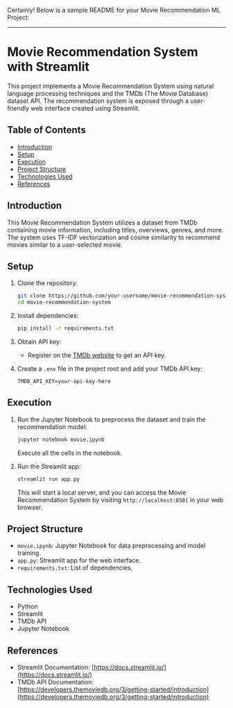 Certainly! Below is a sample README for your Movie Recommendation ML Project:

---

# Movie Recommendation System with Streamlit

This project implements a Movie Recommendation System using natural language processing techniques and the TMDb (The Movie Database) dataset API. The recommendation system is exposed through a user-friendly web interface created using Streamlit.

## Table of Contents

- [Introduction](#introduction)
- [Setup](#setup)
- [Execution](#execution)
- [Project Structure](#project-structure)
- [Technologies Used](#technologies-used)
- [References](#references)

## Introduction

This Movie Recommendation System utilizes a dataset from TMDb containing movie information, including titles, overviews, genres, and more. The system uses TF-IDF vectorization and cosine similarity to recommend movies similar to a user-selected movie.

## Setup

1. Clone the repository:

   ```bash
   git clone https://github.com/your-username/movie-recommendation-system.git
   cd movie-recommendation-system
   ```

2. Install dependencies:

   ```bash
   pip install -r requirements.txt
   ```

3. Obtain API key:

   - Register on the [TMDb website](https://www.themoviedb.org/) to get an API key.

4. Create a `.env` file in the project root and add your TMDb API key:

   ```plaintext
   TMDB_API_KEY=your-api-key-here
   ```

## Execution

1. Run the Jupyter Notebook to preprocess the dataset and train the recommendation model:

   ```bash
   jupyter notebook movie.ipynb
   ```

   Execute all the cells in the notebook.

2. Run the Streamlit app:

   ```bash
   streamlit run app.py
   ```

   This will start a local server, and you can access the Movie Recommendation System by visiting `http://localhost:8501` in your web browser.

## Project Structure

- `movie.ipynb`: Jupyter Notebook for data preprocessing and model training.
- `app.py`: Streamlit app for the web interface.
- `requirements.txt`: List of dependencies.

## Technologies Used

- Python
- Streamlit
- TMDb API
- Jupyter Notebook

## References

- Streamlit Documentation: [https://docs.streamlit.io/](https://docs.streamlit.io/)
- TMDb API Documentation: [https://developers.themoviedb.org/3/getting-started/introduction](https://developers.themoviedb.org/3/getting-started/introduction)

